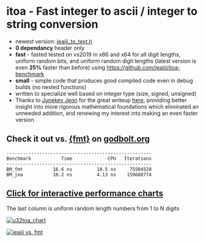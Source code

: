 # itoa - Fast integer to ascii / integer to string conversion
- newest version: [jeaiii_to_text.h](include/itoa/jeaiii_to_text.h)
- **0 dependancy** header only
- **fast** - fasted tested on vs2019 in x86 and x64 for all digit lengths, uniform random bits, and uniform random digit lengths (latest version is even **25%** faster than before) using https://github.com/jeaiii/itoa-benchmark
- **small** - simple code that produces good compiled code even in debug builds (no nested functions)
- written to specialize well based on integer type (size, signed, unsigned)
- Thanks to [Junekey Jeon](https://github.com/jk-jeon) for the great writeup [here](https://jk-jeon.github.io/posts/2022/02/jeaiii-algorithm/), providing better insight into more rigorous mathematical foundations which eliminated an unneeded addition, and renewing my interest into making an even faster version

## **Check it out vs. [{fmt}](https://github.com/fmtlib/fmt) on [godbolt.org](https://godbolt.org/#z:OYLghAFBqd5QCxAYwPYBMCmBRdBLAF1QCcAaPECAMzwBtMA7AQwFtMQByARg9KtQYEAysib0QXACx8BBAKoBnTAAUAHpwAMvAFYTStJg1DIApACYAQuYukl9ZATwDKjdAGFUtAK4sGe1wAyeAyYAHI%2BAEaYxCAAzFykAA6oCoRODB7evnrJqY4CQSHhLFEx8baY9vkMQgRMxASZPn4JdpgO6bX1BIVhkdFxrXUNTdlD3b3FpYMAlLaoXsTI7BzmscHI3lgA1CaxblEMyAgs9QDWAPSHx6fEZwB0CHvYJhoAghcX29qYTHj/F0IqCY2wAbgptlQWARXh8vggCAREgoQJ9gIQEF4Ivc0CwLj8/gCgUxYaSzOsjltMLt9lCCBdcYk6JhHs8yRTNl4duYzAikSjPsQmAB3e7ogiYiJeJRLWSMAg41B4gn/PCAohMC6nYKAylczDq4H436qgD6RHNmFUCqeZjMpPeaAYCgIVsSxG2XmCBAAbJJzdsWIsg8Q/RAvYI/QGEDNSQB2KzvbbJ7YIXYAVhesQAIqmaVnsNtYrE9om3im8wAqPa5jSqKhUdNcJhUdBxzDodPpgAcyGQ6ACpdhFbTJkzNbzbNiheLQ6TKbT1Zz2zryEkywiAE4qJhm930%2B107FB7EyyOM1nc6Pp88iyXT8OU8RMARFgxU3O3iY49mHXDtkKDDoEq2xcNsRCgRo2z4OK2wMP0xAQhAAB%2BXAaOY6bbKgVDbL8xyxu8rosIkBiunsbibEwCgQgAKqQnrOngwAhOg2yhLeLrEF4DhgmIXiYAo8ZnimLpMI4yDbE6Lpuh6qQAF6YAG8nUhO7EPvOyY0dBYkkumFjKWOv7qV%2BGmSQI0mqO6vHeAJEAEeWKbfsJFbJhGvr%2BgQ2x4DStaqN2cY%2BumkixGYXCtlucZHlwn4uSm/AehATBeEQ5g%2BtB2wgNpdQzLsCaPrFFZJRBHoTiGIZhtY1h4LGxkFS5RWoNs9DvhOJVmJhaExXVKYNdsEQ%2BQB2xfJ1xn5d1CjCoQxzbBAzX2d1jl5aZdWiEoK6ZaxE79RhkGln1z5MGcXULat1JcBtA3be12yblB1i7ae%2B2/EdtULZJVHUmYF1bbs123XdliQehj0RAdL3Od1p1Ft9y5XZh/0AxYQPA0joPPcdkMfdskgw7mcM3RohOI8jKNPYdGMrVj6a431v3w0ThO/UjaEM3taPk69J1Yz6NP4wjRNMyThNs2DFMFVDca83TBMM4z90s7LIvo5zmNrd2Us7fzDOCwrisg6LKuU2tm4a9dsSy9r35uELrP68rEN1d%2Bv7LYtzsOcmTvxkZZawlJrqWR6oJ8QJ5FuSF5r0ZIGibj6t6AcBLCmkHNmCXlP6fmsWA0CE2zZm8NHlvHSpJ8HCj3OgOljhYeCVYDO1F4nyf8WXBnpm7vsIPU4FWjCekhYZGfvKJ4lgqgeCsRYACypoEhA1wnOcIAgF0ZFmGlw%2BYPZTljcpAbeROKNjfFM29aaGXbBv82LQ7KYqv8S8Wv7BCmlQxDF96mDANEEBP/RecFzVG%2ByZ563DOEvbMqBQioAIAAeUSI4FgeAFIQA0IAsant3gYJMm8YeeAJKgjHhPaedI56MBuIvZedRV7ryoZvISO8kGKU8vvZch9TLH0SslRqZ9MqX3QUtd2Lk6RL3iqcZ%2BRAf493ogAMUnjRU0bgYGT2UAASQCNgCAPJt7pztHMXO%2Bc3hoJdsAshC87jgMgdAuBCDGEoKMYIrBjj3gWGwKENwAAJSebwABKABpCAU8X7QnsS4txnifH%2BMCQSEJriPFeL8aaLxKjQh2U/BwOYtBODpl4H4DgWhSCoE4G4WuSMFALCWCpckPBSAEE0OkuYYDJBxnuJIJscYNCSG7BoMwm5JBSG7PoTgkgcl1IKZwXgKINA1LqXMOAsAYCIBQEqJk9AyAUAgIyZkMRgAKGYMiBA0C%2BB0FdIhSgERRkRGCPUAAnpwapuI2CCBgQwWgty8m8CwKcIw4h3mkHwM%2BDooIBKjKtO0ZKKx8kf0yb82geBQY3I8FgO5vACDEDwCwZFcwqAGB2QANTwJgYUcDGDIpkIIEQYh2BSDJfIJQahRm6ASAYIwKASn6DhSiWAzA2AgBAecUgQKYjcB9DwWZ3L2B0gFQMDg3YuCirmKgeB6QUQcAALQunQDWUwlhrBmCgqqmBsRtiqvgQgA66AJmVHaNUFwQFRgtFIIEYIfQSgDASLkNIAh7U5BSJ6hgkwEJ6DaB0AQXQRieGaEGq1IaajDB6M6qYbrbBxu9eMBoAbXUxC4HMMpixlh6FRZgFYorBkcGyaQXJ%2BTCkcD8j6VVfptjAD7DNVFXgGBnByhAYpOrLD0VwECNq5RtgeGIls368QZgopmQ0kAPT7hcB9GvSQUcNAiu7GYLpZhS3DNIBi9MUzK28GrRMkAUzanvNmQsiASAFhImSuQFw%2BAiBovQHofg5LRDiGpe%2B2lKh1C/MZaQYUQpEiYtLeWw9YyOAwOSokZKWEcK1vrZIRtzaf5cXbZ2kdKzojjuzVOi9cwEC/CwDEOy27eB7oPaM49thT3TMI6QMB6YzD3CCuuzcTZNztJ7E2UtsQRm/No%2BerQMwMmcDMIJqt4yGOibmIK1IzhJBAA%3D%3D)**

```
-----------------------------------------------------
Benchmark           Time             CPU   Iterations
-----------------------------------------------------
BM_fmt           16.6 ns         10.5 ns     75504520
BM_jea           10.2 ns         4.13 ns    159688774
```

## **[Click for interactive performance charts](https://jeaiii.github.io/itoa/)**

The last column is uniform random length numbers from 1 to N digits

[![u32toa_chart](https://github.com/jeaiii/itoa/blob/main/chart.png)](https://jeaiii.github.io/itoa/)

[![jeaiii vs. fmt](https://github.com/jeaiii/itoa/blob/main/vs-fmt.png)](https://jeaiii.github.io/itoa/)

